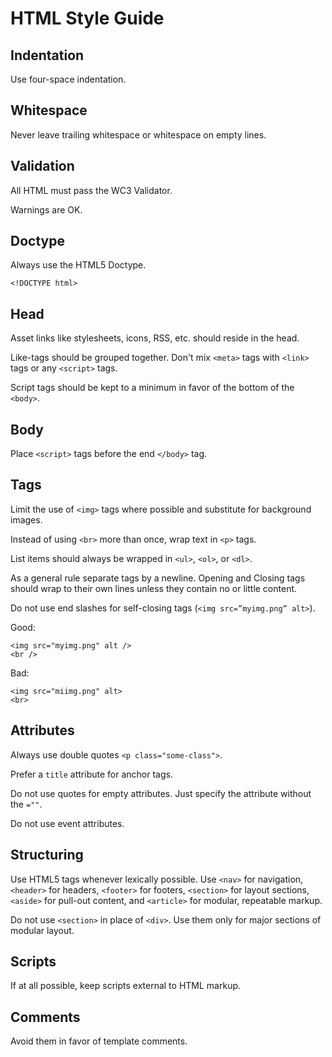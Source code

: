 # HTML Style Guide

## Indentation

Use four-space indentation.

## Whitespace

Never leave trailing whitespace or whitespace on empty lines.

## Validation

All HTML must pass the WC3 Validator.

Warnings are OK.

## Doctype

Always use the HTML5 Doctype.

    <!DOCTYPE html>

## Head

Asset links like stylesheets, icons, RSS, etc. should reside in the head.

Like-tags should be grouped together. Don't mix `<meta>` tags with `<link>`
tags or any `<script>` tags.

Script tags should be kept to a minimum in favor of the bottom of the `<body>`.

## Body

Place `<script>` tags before the end `</body>` tag.

## Tags

Limit the use of `<img>` tags where possible and substitute for background images.

Instead of using `<br>` more than once, wrap text in `<p>` tags.

List items should always be wrapped in `<ul>`, `<ol>`, or `<dl>`.

As a general rule separate tags by a newline. Opening and Closing tags should wrap
to their own lines unless they contain no or little content.

Do not use end slashes for self-closing tags (`<img src=”myimg.png” alt>`).

Good:

    <img src="myimg.png" alt />
    <br />

Bad:

    <img src="miimg.png" alt>
    <br>

## Attributes

Always use double quotes `<p class="some-class">`.

Prefer a `title` attribute for anchor tags.

Do not use quotes for empty attributes. Just specify the attribute without the
`=""`.

Do not use event attributes.

## Structuring

Use HTML5 tags whenever lexically possible. Use `<nav>` for navigation, `<header>`
for headers, `<footer>` for footers, `<section>` for layout sections, `<aside>`
for pull-out content, and `<article>` for modular, repeatable markup.

Do not use `<section>` in place of `<div>`. Use them only for major sections
of modular layout.

## Scripts

If at all possible, keep scripts external to HTML markup.

## Comments

Avoid them in favor of template comments.

